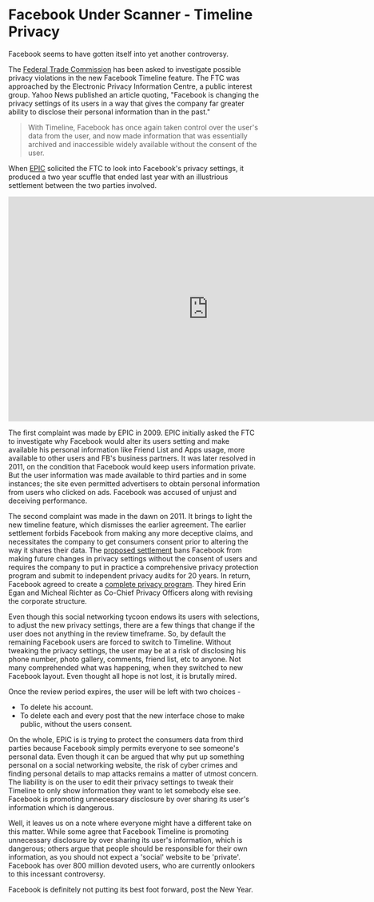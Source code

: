 # Facebook Under Scanner - Timeline Privacy

Facebook seems to have gotten itself into yet another controversy. 

The [Federal Trade Commission](http://www.ftc.gov/bcp/) has been asked to investigate possible privacy violations in the new Facebook Timeline feature. The FTC was approached by the Electronic Privacy Information Centre, a public interest group. Yahoo News published an article quoting, "Facebook is changing the privacy settings of its users in a way that gives the company far greater ability to disclose their personal information than in the past."

> With Timeline, Facebook has once again taken control over the user's data from the user, and now made information that was essentially archived and inaccessible widely available without the consent of the user.

When [EPIC](http://epic.org/) solicited the FTC to look into Facebook's privacy settings, it produced a two year scuffle that ended last year with an illustrious settlement between the two parties involved.

<iframe width="800" height="450" src="http://www.youtube.com/embed/_Sk-9jgNuug" frameborder="0" allowfullscreen></iframe>

The first complaint was made by EPIC in 2009. EPIC initially asked the FTC to investigate why Facebook would alter its users setting and make available his personal information like Friend List and Apps usage, more available to other users and FB's business partners. It was later resolved in 2011, on the condition that Facebook would keep users information private. But the user information was made available to third parties and in some instances; the site even permitted advertisers to obtain personal information from users who clicked on ads. Facebook was accused of unjust and deceiving performance. 

The second complaint was made in the dawn on 2011. It brings to light the new timeline feature, which dismisses the earlier agreement. The earlier settlement forbids Facebook from making any more deceptive claims, and necessitates the company to get consumers consent prior to altering the way it shares their data. The [proposed settlement](http://epic.org/privacy/facebook/) bans Facebook from making future changes in privacy settings without the consent of users and requires the company to put in practice a comprehensive privacy protection program and submit to independent privacy audits for 20 years. In return, Facebook agreed to create a [complete privacy program](http://venturebeat.com/2012/01/06/epic-letter-to-ftc/). They hired Erin Egan and Micheal Richter as Co-Chief Privacy Officers along with revising the corporate structure.

Even though this social networking tycoon endows its users with selections, to adjust the new privacy settings, there are a few things that change if the user does not anything in the review timeframe. So, by default the remaining Facebook users are forced to switch to Timeline. Without tweaking the privacy settings, the user may be at a risk of disclosing his phone number, photo gallery, comments, friend list, etc to anyone. Not many comprehended what was happening, when they switched to new Facebook layout. Even thought all hope is not lost, it is brutally mired. 

Once the review period expires, the user will be left with two choices - 

- To delete his account.
- To delete each and every post that the new interface chose to make public, without the users consent.

On the whole, EPIC is is trying to protect the consumers data from third parties because Facebook simply permits everyone to see someone's personal data. Even though it can be argued that why put up something personal on a social networking website, the risk of cyber crimes and finding personal details to map attacks remains a matter of utmost concern. The liability is on the user to edit their privacy settings to tweak their Timeline to only show information they want to let somebody else see. Facebook is promoting unnecessary disclosure by over sharing its user's information which is dangerous. 

Well, it leaves us on a note where everyone might have a different take on this matter. While some agree that Facebook Timeline is promoting unnecessary disclosure by over sharing its user's information, which is dangerous; others argue that people should be responsible for their own information, as you should not expect a 'social' website to be 'private'. Facebook has over 800 million devoted users, who are currently onlookers to this incessant controversy. 

Facebook is definitely not putting its best foot forward, post the New Year.
